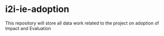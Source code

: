 # i2i-ie-adoption
This repository will store all data work related to the project on adoption of  Impact and Evaluation
